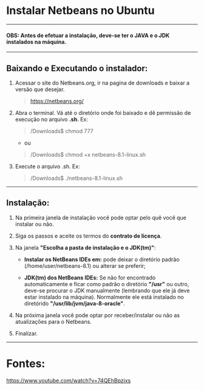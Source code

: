 Instalar Netbeans no Ubuntu
===============================================

--------------------

#### **OBS: Antes de efetuar a instalação, deve-se ter o JAVA e o JDK instalados na máquina.**

--------------------

## Baixando e Executando o instalador:

1. Acessar o site do Netbeans.org, ir na pagina de downloads e baixar a versão que desejar.

	> https://netbeans.org/

2. Abra o terminal. Vá até o diretório onde foi baixado e dê permissão de execução no arquivo **.sh**.
		Ex:
		
	> /Downloads$ chmod 777
	
	- ou 

	> /Downloads$ chmod +x netbeans-8.1-linux.sh

3. Execute o arquivo .sh.
	Ex:

	> /Downloads$	./netbeans-8.1-linux.sh

--------------------

## Instalação:

1. Na primeira janela de instalação você pode optar pelo quê você que instalar ou não.

2. Siga os passos e aceite os termos do **contrato de licença**.

3. Na janela **"Escolha a pasta de instalação e o JDK(tm)"**:

	- **Instalar os NetBeans IDEs em:** pode deixar o diretório padrão (/home/user/netbeans-8.1) ou alterar se preferir;

	- **JDK(tm) dos NetBeans IDEs:** Se não for encontrado automaticamente e ficar como padrão o diretório **"/usr"** ou outro, deve-se procurar o JDK manualmente (lembrando que ele já deve estar instalado na máquina). Normalmente ele está instalado no diretórido **"/usr/lib/jvm/java-8-oracle"**.

4. Na próxima janela você pode optar por receber/instalar ou não as atualizações para o Netbeans.

5. Finalizar.

--------------------

# Fontes:

https://www.youtube.com/watch?v=74QEhBpzixs
